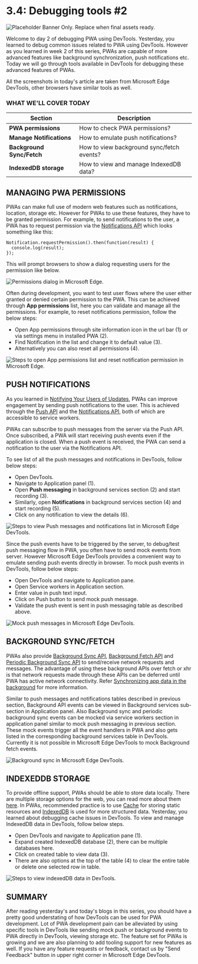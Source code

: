 # 3.4: Debugging tools #2

![Placeholder Banner Only. Replace when final assets ready.](_media/week3-placeholder.jpg)

Welcome to day 2 of debugging PWA using DevTools. Yesterday, you learned to debug common issues related to PWA using DevTools. However as you learned in week 2 of this series, PWAs are capable of more advanced features like background synchronization, push notifications etc. Today we will go through tools available in DevTools for debugging these advanced features of PWAs.

All the screenshots in today's article are taken from Microsoft Edge DevTools, other browsers have similar tools as well.
### WHAT WE'LL COVER TODAY

| Section | Description |
| ------- | ----------- |
| **PWA permissions** | How to check PWA permissions? |
| **Manage Notifications** | How to emulate push notifications? |
| **Background Sync/Fetch** | How to view background sync/fetch events? |
| **IndexedDB storage** | How to view and manage IndexedDB data? |

## MANAGING PWA PERMISSIONS
PWAs can make full use of modern web features such as notifications, location, storage etc. However for PWAs to use these features, they have to be granted permission. For example, to send notifications to the user, a PWA has to request permission via the [Notifications API](https://developer.mozilla.org/en-US/docs/Web/API/Notifications_API) which looks something like this:

```
Notification.requestPermission().then(function(result) {
  console.log(result);
});
```

This will prompt browsers to show a dialog requesting users for the permission like below.

![Permissions dialog in Microsoft Edge.](_media/day-04-permission-dialog.png)

Often during development, you want to test user flows where the user either granted or denied certain permission to the PWA.  This can be achieved through **App permissions** list, here you can validate and manage all the permissions. For example, to reset notifications permission, follow the below steps:

  - Open App permissions through site information icon in the url bar (1) or via settings menu in installed PWA (2).
  - Find Notification in the list and change it to default value (3).
  - Alternatively you can also reset all permissions (4).

![Steps to open App permissions list and reset notification permission in Microsoft Edge.](_media/day-04-all-permission.png)

## PUSH NOTIFICATIONS
As you learned in [Notifying Your Users of Updates](../advanced-capabilities/07.md), PWAs can improve engagement by sending push notifications to the user. This is achieved through the [Push API](https://developer.mozilla.org/en-US/docs/Web/API/Push_API) and the [Notifications API](https://developer.mozilla.org/en-US/docs/Web/API/Notifications_API), both of which are accessible to service workers.

PWAs can subscribe to push messages from the server via the Push API. Once subscribed, a PWA will start receiving push events even if the application is closed. When a push event is received, the PWA can send a notification to the user via the Notifications API.

To see list of all the push messages and notifications in DevTools, follow below steps:
  - Open DevTools.
  - Navigate to Application panel (1).
  - Open **Push messaging** in background services section (2) and start recording (3).
  - Similarly, open **Notifications** in background services section (4) and start recording (5).
  - Click on any notification to view the details (6). 

![Steps to view Push messages and notifications list in Microsoft Edge DevTools.](_media/day-04-notifications-table.png)

Since the push events have to be triggered by the server, to debug/test push messaging flow in PWA, you often have to send mock events from server. However Microsoft Edge DevTools provides a convenient way to emulate sending push events directly in browser. To mock push events in DevTools, follow below steps:
  - Open DevTools and navigate to Application pane.
  - Open Service workers in Application section.
  - Enter value in push text input.
  - Click on Push button to send mock push message.
  - Validate the push event is sent in push messaging table as described above.

![Mock push messages in Microsoft Edge DevTools.](_media/day-04-push-messages-mock.png)

## BACKGROUND SYNC/FETCH
PWAs also provide [Background Sync API](https://developer.mozilla.org/en-US/docs/Web/API/Background_Synchronization_API), [Background Fetch API](https://developer.mozilla.org/en-US/docs/Web/API/Background_Fetch_API) and [Periodic Background Sync API](https://developer.mozilla.org/en-US/docs/Web/API/Web_Periodic_Background_Synchronization_API) to send/receive network requests and messages. The advantage of using these background APIs over fetch or xhr is that network requests made through these APIs can be deferred until PWA has active network connectivity. Refer [Synchronizing app data in the background](../advanced-capabilities/06.md) for more information.

Similar to push messages and notifications tables described in previous section, Background API events can be viewed in Background services sub-section in Application panel. Also Background sync and periodic background sync events can be mocked via service workers section in application panel similar to mock push messaging in previous section. These mock events trigger all the event handlers in PWA and also gets listed in the corresponding background services table in DevTools. Currently it is not possible in Microsoft Edge DevTools to mock Background fetch events.

![Background sync in Microsoft Edge DevTools.](_media/day-04-background-services.png)

## INDEXEDDB STORAGE
To provide offline support, PWAs should be able to store data locally. There are multiple storage options for the web, you can read more about them [here](https://web.dev/storage-for-the-web/). In PWAs, recommended practice is to use [Cache](https://developer.mozilla.org/en-US/docs/Web/API/CacheStorage) for storing static resources and [IndexedDB](https://developer.mozilla.org/en-US/docs/Web/API/IndexedDB_API) is used for more structured data. Yesterday, you learned about debugging cache issues in DevTools. To view and manage IndexedDB data in DevTools, follow below steps.
  - Open DevTools and navigate to Application pane (1).
  - Expand created IndexedDB database (2), there can be multiple databases here.
  - Click on created table to view data (3).
  - There are also options at the top of the table (4) to clear the entire table or delete one selected row in table.

![Steps to view indexedDB data in DevTools.](_media/day-04-indexeddb.png)

## SUMMARY
After reading yesterday's and today's blogs in this series, you should have a pretty good understating of how DevTools can be used for PWA development. Lot of PWA development pain can be alleviated by using specific tools in DevTools like sending mock push or background events to PWA directly in DevTools, viewing storage etc. The feature set for PWAs is growing and we are also planning to add tooling support for new features as well. If you have any feature requests or feedback, contact us by "Send Feedback" button in upper right corner in Microsoft Edge DevTools.
